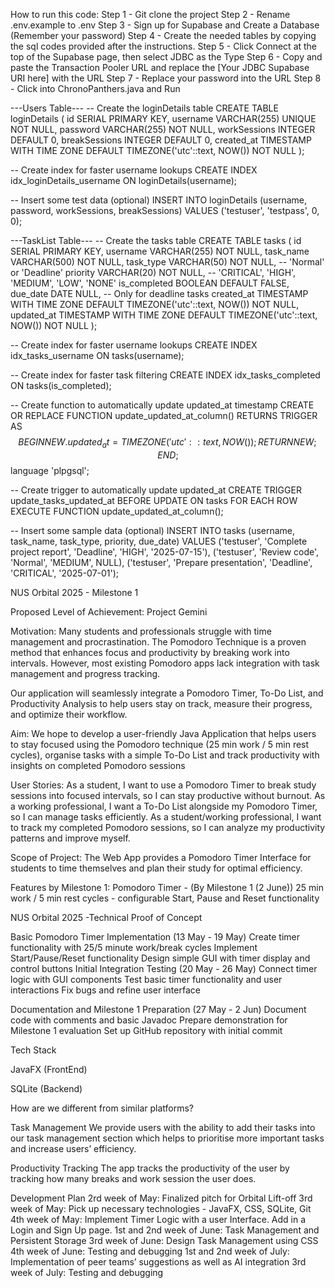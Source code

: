 How to run this code:
Step 1 - Git clone the project
Step 2 - Rename .env.example to .env
Step 3 - Sign up for Supabase and Create a Database (Remember your password)
Step 4 - Create the needed tables by copying the sql codes provided after the instructions.
Step 5 - Click Connect at the top of the Supabase page, then select JDBC as the Type
Step 6 - Copy and paste the Transaction Pooler URL and replace the [Your JDBC Supabase URI here] with the URL
Step 7 - Replace your password into the URL
Step 8 - Click into ChronoPanthers.java and Run

---Users Table---
-- Create the loginDetails table
CREATE TABLE loginDetails (
    id SERIAL PRIMARY KEY,
    username VARCHAR(255) UNIQUE NOT NULL,
    password VARCHAR(255) NOT NULL,
    workSessions INTEGER DEFAULT 0,
    breakSessions INTEGER DEFAULT 0,
    created_at TIMESTAMP WITH TIME ZONE DEFAULT TIMEZONE('utc'::text, NOW()) NOT NULL
);

-- Create index for faster username lookups
CREATE INDEX idx_loginDetails_username ON loginDetails(username);

-- Insert some test data (optional)
INSERT INTO loginDetails (username, password, workSessions, breakSessions) 
VALUES ('testuser', 'testpass', 0, 0);

---TaskList Table---
-- Create the tasks table
CREATE TABLE tasks (
    id SERIAL PRIMARY KEY,
    username VARCHAR(255) NOT NULL,
    task_name VARCHAR(500) NOT NULL,
    task_type VARCHAR(50) NOT NULL, -- 'Normal' or 'Deadline'
    priority VARCHAR(20) NOT NULL, -- 'CRITICAL', 'HIGH', 'MEDIUM', 'LOW', 'NONE'
    is_completed BOOLEAN DEFAULT FALSE,
    due_date DATE NULL, -- Only for deadline tasks
    created_at TIMESTAMP WITH TIME ZONE DEFAULT TIMEZONE('utc'::text, NOW()) NOT NULL,
    updated_at TIMESTAMP WITH TIME ZONE DEFAULT TIMEZONE('utc'::text, NOW()) NOT NULL
);

-- Create index for faster username lookups
CREATE INDEX idx_tasks_username ON tasks(username);

-- Create index for faster task filtering
CREATE INDEX idx_tasks_completed ON tasks(is_completed);

-- Create function to automatically update updated_at timestamp
CREATE OR REPLACE FUNCTION update_updated_at_column()
RETURNS TRIGGER AS $$
BEGIN
    NEW.updated_at = TIMEZONE('utc'::text, NOW());
    RETURN NEW;
END;
$$ language 'plpgsql';

-- Create trigger to automatically update updated_at
CREATE TRIGGER update_tasks_updated_at 
    BEFORE UPDATE ON tasks 
    FOR EACH ROW 
    EXECUTE FUNCTION update_updated_at_column();

-- Insert some sample data (optional)
INSERT INTO tasks (username, task_name, task_type, priority, due_date) VALUES
('testuser', 'Complete project report', 'Deadline', 'HIGH', '2025-07-15'),
('testuser', 'Review code', 'Normal', 'MEDIUM', NULL),
('testuser', 'Prepare presentation', 'Deadline', 'CRITICAL', '2025-07-01');

NUS Orbital 2025 - Milestone 1

Proposed Level of Achievement: 
Project Gemini 

Motivation: 
Many students and professionals struggle with time management and procrastination. The Pomodoro Technique is a proven method that enhances focus and productivity by breaking work into intervals. However, most existing Pomodoro apps lack integration with task management and progress tracking.

Our application will seamlessly integrate a Pomodoro Timer, To-Do List, and Productivity Analysis to help users stay on track, measure their progress, and optimize their workflow.

Aim: 
We hope to develop a user-friendly Java Application that helps users to stay focused using the Pomodoro technique (25 min work / 5 min rest cycles), organise tasks with a simple To-Do List and track productivity with insights on completed Pomodoro sessions

User Stories: 
As a student, I want to use a Pomodoro Timer to break study sessions into focused intervals, so I can stay productive without burnout.
As a working professional, I want a To-Do List alongside my Pomodoro Timer, so I can manage tasks efficiently.
As a student/working professional, I want to track my completed Pomodoro sessions, so I can analyze my productivity patterns and improve myself.

Scope of Project: 
The Web App provides a Pomodoro Timer Interface for students to time themselves and plan their study for optimal efficiency. 

Features by Milestone 1:
Pomodoro Timer - (By Milestone 1 (2 June))
25 min work / 5 min rest cycles - configurable
Start, Pause and Reset functionality

NUS Orbital 2025 -Technical Proof of Concept

Basic Pomodoro Timer Implementation (13 May - 19 May)
Create timer functionality with 25/5 minute work/break cycles
Implement Start/Pause/Reset functionality
Design simple GUI with timer display and control buttons
Initial Integration Testing (20 May - 26 May)
Connect timer logic with GUI components
Test basic timer functionality and user interactions
Fix bugs and refine user interface
 
Documentation and Milestone 1 Preparation (27 May - 2 Jun)
Document code with comments and basic Javadoc
Prepare demonstration for Milestone 1 evaluation
Set up GitHub repository with initial commit

Tech Stack 

JavaFX (FrontEnd)

SQLite (Backend) 

How are we different from similar platforms? 

Task Management
We provide users with the ability to add their tasks into our task management section which helps to prioritise more important tasks and increase users’ efficiency.

Productivity Tracking
The app tracks the productivity of the user by tracking how many breaks and work session the user does.

Development Plan 
2rd week of May: Finalized pitch for Orbital Lift-off 
3rd week of May: Pick up necessary technologies - JavaFX, CSS, SQLite, Git
4th week of May: Implement Timer Logic with a user Interface. Add in a Login and Sign Up page.
1st and 2nd week of June: Task Management and Persistent Storage
3rd week of June: Design Task Management using CSS
4th week of June: Testing and debugging 
1st and 2nd week of July: Implementation of peer teams’ suggestions as well as AI integration
3rd week of July: Testing and debugging
